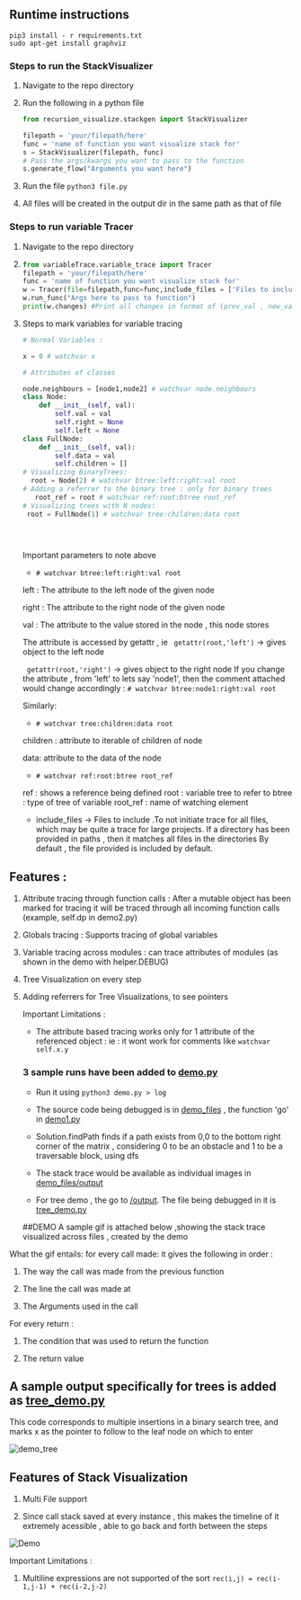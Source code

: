 ## Runtime instructions 



```
pip3 install - r requirements.txt
sudo apt-get install graphviz
```

### Steps to run the StackVisualizer 

1. Navigate to the repo directory

2. Run the following in a python file
    ```python
   from recursion_visualize.stackgen import StackVisualizer
   
   filepath = 'your/filepath/here'
   func = 'name of function you want visualize stack for'
   s = StackVisualizer(filepath, func)
   # Pass the args/kwargs you want to pass to the function
   s.generate_flow("Arguments you want here")
 
    ``` 
3. Run the file `python3 file.py`

4. All files will be created in the output dir in the same path as that of file


### Steps to run variable Tracer

1. Navigate to the repo directory

2. ```python
   from variableTrace.variable_trace import Tracer
   filepath = 'your/filepath/here'
   func = 'name of function you want visualize stack for'
   w = Tracer(file=filepath,func=func,include_files = ['Files to include'])
   w.run_func("Args here to pass to function")
   print(w.changes) #Print all changes in format of (prev_val , new_val, name_of_variable,line_at which change is there)

   
   ```

3. Steps to mark variables for variable tracing 
    
    ```python
   # Normal Variables :
    
    x = 0 # watchvar x
    
    # Attributes of classes 
    
    node.neighbours = [node1,node2] # watchvar node.neighbours
   class Node:
        def __init__(self, val):
            self.val = val
            self.right = None
            self.left = None
   class FullNode:
        def __init__(self, val):
            self.data = val
            self.children = []
   # Visualizing BinaryTrees:
      root = Node(2) # watchvar btree:left:right:val root
   # Adding a referrer to the binary tree : only for binary trees
       root_ref = root # watchvar ref:root:btree root_ref
   # Visualizing trees with N nodes:
     root = FullNode(1) # watchvar tree:children:data root
   
   
     
    ```
   Important parameters to note above
   
   * ```# watchvar btree:left:right:val root```
   
   left : The attribute to the left node of the given node
   
   right : The attribute to the right node of the given node
   
   val : The attribute to the value stored in the node , this node stores 
   
   The attribute is accessed by getattr , ie
   ``` getattr(root,'left')``` -> gives object to the left node
   
   ``` getattr(root,'right')``` -> gives object to the right node
   If you change the attribute , from 'left' to lets say 'node1', then the comment attached would change 
   accordingly : ```# watchvar btree:node1:right:val root```
   
   Similarly:
   
   * ```# watchvar tree:children:data root``` 
   
   children : attribute to iterable of children of node
   
   data: attribute to the data of the node
   
   * ```# watchvar ref:root:btree root_ref```
   
   ref : shows a reference being defined
   root : variable tree to refer to 
   btree : type of tree of variable
   root_ref : name of watching element
   * include_files -> Files to include .To not initiate trace for all files, which may be quite a trace for 
   large projects. If a directory has been provided in paths , then it matches all files in the directories
        By default , the file provided is included by default. 
## Features : 

1. Attribute tracing through function calls :
    After a mutable object has been marked for tracing 
    it will be traced through all incoming function calls (example, self.dp in demo2.py)

2. Globals tracing :
    Supports tracing of global variables 

3. Variable tracing across modules : can trace attributes of modules 
    (as shown in the demo with helper.DEBUG)


4. Tree Visualization on every step 

5. Adding referrers for Tree Visualizations, to see pointers 


    
    
   
   Important Limitations :
   
   * The attribute based tracing works only for 1 attribute of the referenced object :
     ie : it wont work for comments like ```watchvar self.x.y```
     
    
    
   
   ### 3 sample runs have been added to  [demo.py](/demo.py) 

   

   * Run it using ```python3 demo.py > log```
   
   * The source code being debugged is in [demo_files](/demo_files) , the function 'go' in [demo1.py](demo_files/demo1.py)
   
   * Solution.findPath finds if a path exists from 0,0 to the bottom right corner of the matrix , considering 0 to be an obstacle and 1 to be 
   a traversable block, using dfs
   
   * The stack trace would be available as individual images in [demo_files/output](demo_files/output)
   
   * For tree demo , the go to [/output](/output). The file being debugged in it is [tree_demo.py](/demo_files/tree_demo.py) 
   
   ##DEMO
A sample gif is attached below ,showing the stack trace visualized across files , created by the demo


What the gif entails:
for every call made: it gives the following in order : 

1. The way the call was made from the previous function

2. The line the call was made at

3. The Arguments used in the call

For every return :
1. The condition that was used to return the function

2. The return value

## A sample output specifically for trees is added as [tree_demo.py](/demo_files/tree_demo.py)

This code corresponds to multiple insertions in a binary search tree, and marks x as the pointer to follow to the leaf node on which to enter

![demo_tree](/demo_files/tree_demo.gif)   
   
## Features of Stack Visualization

1. Multi File support

2. Since call stack saved at every instance , this makes the timeline of it extremely acessible , able to go back and forth between the steps


![Demo](demo_files/demo.gif) 
   
   
Important Limitations :

1. Multiline expressions are not supported  of the sort ```rec(i,j) = rec(i-1,j-1) + rec(i-2,j-2)```
 
